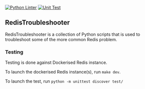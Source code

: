 [![Python Linter](https://github.com/MunKeat/RedisTroubleshoot/actions/workflows/ci-python-linter.yml/badge.svg?branch=master)](https://github.com/MunKeat/RedisTroubleshoot/actions/workflows/ci-python-linter.yml) [![Unit Test](https://github.com/MunKeat/RedisTroubleshoot/actions/workflows/ci-unittesting.yml/badge.svg?branch=master)](https://github.com/MunKeat/RedisTroubleshoot/actions/workflows/ci-unittesting.yml)

## RedisTroubleshooter
RedisTroubleshooter is a collection of Python scripts that is used to troubleshoot some of the more common Redis problem.

### Testing
Testing is done against Dockerised Redis instance. 

To launch the dockerised Redis instance(s), run `make dev`.

To launch the test, run `python -m unittest discover test/`
